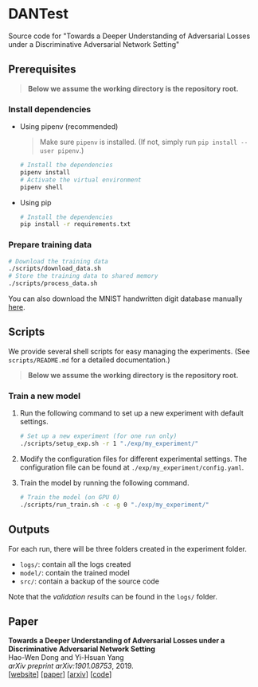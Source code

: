 # DANTest

Source code for "Towards a Deeper Understanding of Adversarial Losses under a Discriminative Adversarial Network Setting"

## Prerequisites

> __Below we assume the working directory is the repository root.__

### Install dependencies

- Using pipenv (recommended)

  > Make sure `pipenv` is installed. (If not, simply run `pip install --user pipenv`.)

  ```sh
  # Install the dependencies
  pipenv install
  # Activate the virtual environment
  pipenv shell
  ```

- Using pip

  ```sh
  # Install the dependencies
  pip install -r requirements.txt
  ```

### Prepare training data

```sh
# Download the training data
./scripts/download_data.sh
# Store the training data to shared memory
./scripts/process_data.sh
```

You can also download the MNIST handwritten digit database manually
[here](http://yann.lecun.com/exdb/mnist/).

## Scripts

We provide several shell scripts for easy managing the experiments. (See
`scripts/README.md` for a detailed documentation.)

> __Below we assume the working directory is the repository root.__

### Train a new model

1. Run the following command to set up a new experiment with default settings.

   ```sh
   # Set up a new experiment (for one run only)
   ./scripts/setup_exp.sh -r 1 "./exp/my_experiment/"
   ```

2. Modify the configuration files for different experimental settings. The
   configuration file can be found at `./exp/my_experiment/config.yaml`.

3. Train the model by running the following command.

     ```sh
     # Train the model (on GPU 0)
     ./scripts/run_train.sh -c -g 0 "./exp/my_experiment/"
     ```

## Outputs

For each run, there will be three folders created in the experiment folder.

- `logs/`: contain all the logs created
- `model/`: contain the trained model
- `src/`: contain a backup of the source code

Note that the _validation results_ can be found in the `logs/` folder.

## Paper

__Towards a Deeper Understanding of Adversarial Losses under a Discriminative Adversarial Network Setting__<br>
Hao-Wen Dong and Yi-Hsuan Yang<br>
_arXiv preprint arXiv:1901.08753_, 2019.<br>
[[website](https://salu133445.github.io/dan/)]
[[paper](https://salu133445.github.io/dan/pdf/dan-arxiv-paper.pdf)]
[[arxiv](https://arxiv.org/abs/1901.08753)]
[[code](https://github.com/salu133445/dan)]
